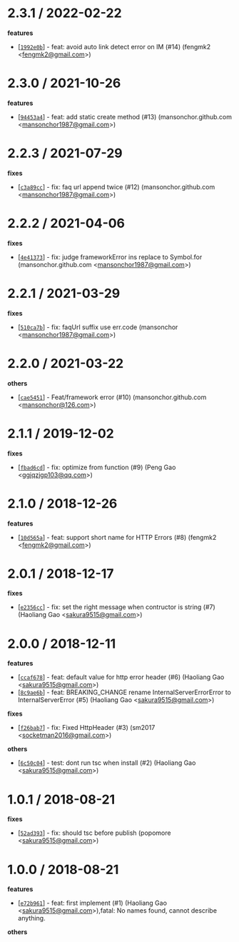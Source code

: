
2.3.1 / 2022-02-22
==================

**features**
  * [[`1992e0b`](http://github.com/eggjs/egg-errors/commit/1992e0bbcdb41c48b64771256e0fa8d27953cecb)] - feat: avoid auto link detect error on IM (#14) (fengmk2 <<fengmk2@gmail.com>>)

2.3.0 / 2021-10-26
==================

**features**
  * [[`94453a4`](http://github.com/eggjs/egg-errors/commit/94453a4b2b24c98b0fc53020808340e446a04ed8)] - feat: add static create method (#13) (mansonchor.github.com <<mansonchor1987@gmail.com>>)

2.2.3 / 2021-07-29
==================

**fixes**
  * [[`c3a89cc`](http://github.com/eggjs/egg-errors/commit/c3a89ccefe2370deb5400729fdad106dc6e84a52)] - fix: faq url append twice (#12) (mansonchor.github.com <<mansonchor1987@gmail.com>>)

2.2.2 / 2021-04-06
==================

**fixes**
  * [[`4e41373`](http://github.com/eggjs/egg-errors/commit/4e41373129601aa4e09faef21c607f432f9d1105)] - fix: judge frameworkError ins replace to Symbol.for (mansonchor.github.com <<mansonchor1987@gmail.com>>)

2.2.1 / 2021-03-29
==================

**fixes**
  * [[`510ca7b`](http://github.com/eggjs/egg-errors/commit/510ca7b95edff4c2a2b9227c01ae8baa14cf5af3)] - fix: faqUrl suffix use err.code (mansonchor <<mansonchor1987@gmail.com>>)

2.2.0 / 2021-03-22
==================

**others**
  * [[`cae5451`](http://github.com/eggjs/egg-errors/commit/cae545101335c8a878ec4ee9094aeca1c688b825)] - Feat/framework error (#10) (mansonchor.github.com <<mansonchor@126.com>>)

2.1.1 / 2019-12-02
==================

**fixes**
  * [[`fbad6cd`](http://github.com/eggjs/egg-errors/commit/fbad6cd0ed5ae723b913124bf9176bfd36eb791f)] - fix: optimize from function (#9) (Peng Gao <<ggjqzjgp103@qq.com>>)

2.1.0 / 2018-12-26
==================

**features**
  * [[`10d565a`](http://github.com/eggjs/egg-errors/commit/10d565a24118c62d0a8a5ac2edcf04ab0df3968b)] - feat: support short name for HTTP Errors (#8) (fengmk2 <<fengmk2@gmail.com>>)

2.0.1 / 2018-12-17
==================

**fixes**
  * [[`e2356cc`](http://github.com/eggjs/egg-errors/commit/e2356ccfa5e4caec8044957bf8e95202ae024f4a)] - fix: set the right message when contructor is string (#7) (Haoliang Gao <<sakura9515@gmail.com>>)

2.0.0 / 2018-12-11
==================

**features**
  * [[`ccaf678`](http://github.com/eggjs/egg-errors/commit/ccaf678e33628ca1424416e3e11b815d74e90e57)] - feat: default value for http error header (#6) (Haoliang Gao <<sakura9515@gmail.com>>)
  * [[`8c9ae6b`](http://github.com/eggjs/egg-errors/commit/8c9ae6b35c383961ba7ba3c89eb69fd30ff8acfd)] - feat: BREAKING_CHANGE rename InternalServerErrorError to InternalServerError (#5) (Haoliang Gao <<sakura9515@gmail.com>>)

**fixes**
  * [[`f26bab7`](http://github.com/eggjs/egg-errors/commit/f26bab768ce9bb6fa280738a288a20a95e229a8b)] - fix: Fixed HttpHeader (#3) (sm2017 <<socketman2016@gmail.com>>)

**others**
  * [[`6c50c04`](http://github.com/eggjs/egg-errors/commit/6c50c0439f6fcd19ad0a039fbb69cb1715351f18)] - test: dont run tsc when install (#2) (Haoliang Gao <<sakura9515@gmail.com>>)

1.0.1 / 2018-08-21
==================

**fixes**
  * [[`52ad393`](http://github.com/eggjs/egg-errors/commit/52ad3935b9288e3b8b9c98407de674338a00ed08)] - fix: should tsc before publish (popomore <<sakura9515@gmail.com>>)

1.0.0 / 2018-08-21
==================

**features**
  * [[`e72b961`](http://github.com/eggjs/egg-errors/commit/e72b96141fbf132c6c7e8b60f2fb2a4c3bdd4262)] - feat: first implement (#1) (Haoliang Gao <<sakura9515@gmail.com>>),fatal: No names found, cannot describe anything.

**others**

